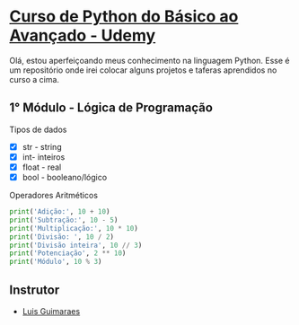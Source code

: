 # [Curso de Python do Básico ao Avançado - Udemy](https://www.udemy.com/course/python-3-do-zero-ao-avancado/)

Olá, estou aperfeiçoando meus conhecimento na linguagem Python. 
Esse é um repositório onde irei colocar alguns projetos e taferas aprendidos no curso a cima. 

## 1° Módulo - Lógica de Programação

Tipos de dados
- [x] str - string
- [x] int- inteiros
- [x] float - real
- [x] bool - booleano/lógico

Operadores Aritméticos

```python
print('Adição:', 10 + 10)
print('Subtração:', 10 - 5)
print('Multiplicação:', 10 * 10)
print('Divisão: ', 10 / 2)
print('Divisão inteira', 10 // 3)
print('Potenciação', 2 ** 10)
print('Módulo', 10 % 3)
```



## Instrutor

- [Luis Guimaraes](https://www.linkedin.com/in/luisguima/)